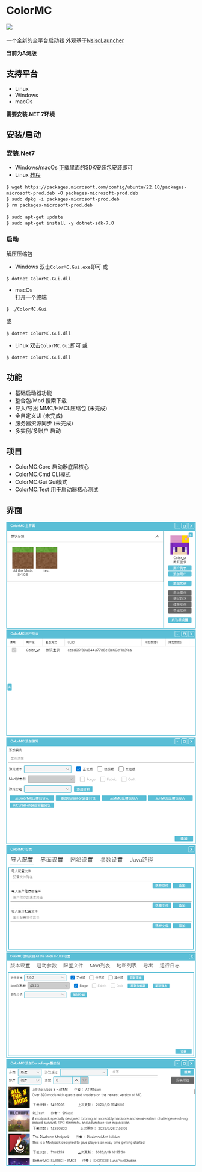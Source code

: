 # ColorMC

![](/image/icon.ico)

一个全新的全平台启动器
外观基于[NsisoLauncher](https://github.com/Coloryr/NsisoLauncher-1)

**当前为A测版**

## 支持平台
- Linux
- Windows
- macOs

**需要安装.NET 7环境**

## 安装/启动

### 安装.Net7

- Windows/macOs
[下载](https://dotnet.microsoft.com/zh-cn/download/dotnet/7.0)里面的SDK安装包安装即可
- Linux
[教程](https://learn.microsoft.com/zh-cn/dotnet/core/install/linux?WT.mc_id=dotnet-35129-website)

```
$ wget https://packages.microsoft.com/config/ubuntu/22.10/packages-microsoft-prod.deb -O packages-microsoft-prod.deb
$ sudo dpkg -i packages-microsoft-prod.deb
$ rm packages-microsoft-prod.deb

$ sudo apt-get update
$ sudo apt-get install -y dotnet-sdk-7.0
```

### 启动

解压压缩包
- Windows
双击`ColorMC.Gui.exe`即可
或
```
$ dotnet ColorMC.Gui.dll
```
- macOs  
打开一个终端
```
$ ./ColorMC.Gui
```
或
```
$ dotnet ColorMC.Gui.dll
```
- Linux
双击`ColorMC.Gui`即可
或
```
$ dotnet ColorMC.Gui.dll
```


## 功能
- 基础启动器功能
- 整合包/Mod 搜索下载
- 导入/导出 MMC/HMCL压缩包 (未完成)
- 全自定义UI (未完成)
- 服务器资源同步 (未完成)
- 多实例/多账户 启动

## 项目
- ColorMC.Core 启动器底层核心
- ColorMC.Cmd CLI模式
- ColorMC.Gui Gui模式
- ColorMC.Test 用于启动器核心测试

## 界面

![](/image/pic1.png)  
![](/image/pic2.png)
![](/image/pic3.png)
![](/image/pic4.png)
![](/image/pic5.png)
![](/image/pic6.png)
